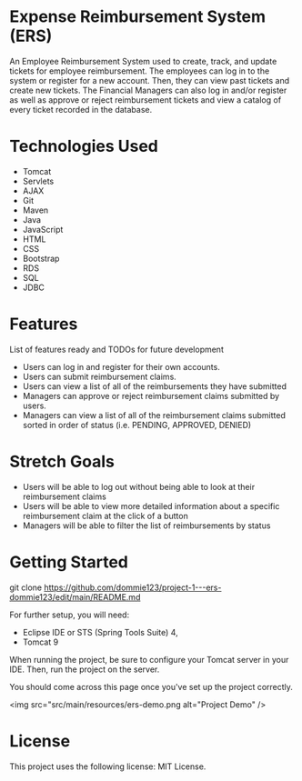 # Expense Reimbursement System (ERS)
An Employee Reimbursement System used to create, track, and update tickets for employee reimbursement. The employees can log in to the system or register for a new account. Then, they can view past tickets and create new tickets. The Financial Managers can also log in and/or register as well as approve or reject reimbursement tickets and view a catalog of every ticket recorded in the database. 

# Technologies Used
* Tomcat
* Servlets
* AJAX
* Git
* Maven
* Java
* JavaScript
* HTML
* CSS
* Bootstrap
* RDS
* SQL
* JDBC

# Features
List of features ready and TODOs for future development

* Users can log in and register for their own accounts.
* Users can submit reimbursement claims.
* Users can view a list of all of the reimbursements they have submitted
* Managers can approve or reject reimbursement claims submitted by users.
* Managers can view a list of all of the reimbursement claims submitted sorted in order of status (i.e. PENDING, APPROVED, DENIED) 

# Stretch Goals

* Users will be able to log out without being able to look at their reimbursement claims
* Users will be able to view more detailed information about a specific reimbursement claim at the click of a button
* Managers will be able to filter the list of reimbursements by status

# Getting Started
git clone https://github.com/dommie123/project-1---ers-dommie123/edit/main/README.md 

For further setup, you will need: 

* Eclipse IDE or STS (Spring Tools Suite) 4,
* Tomcat 9

When running the project, be sure to configure your Tomcat server in your IDE.
Then, run the project on the server.

You should come across this page once you've set up the project correctly.

<img src="src/main/resources/ers-demo.png alt="Project Demo" />

# License
This project uses the following license: MIT License.
